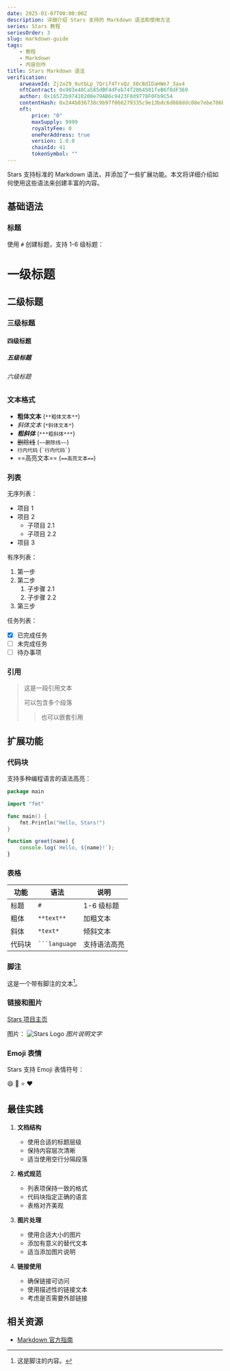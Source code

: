 ```yaml
---
date: 2025-01-07T00:00:00Z
description: 详细介绍 Stars 支持的 Markdown 语法和使用方法
series: Stars 教程
seriesOrder: 3
slug: markdown-guide
tags:
    - 教程
    - Markdown
    - 内容创作
title: Stars Markdown 语法
verification:
    arweaveId: Zj2oZ9_8utbLp_7Qrif4TrxQz_X0cBdIDaHWe7_3av4
    nftContract: 0x903e48Ca585dBF4dFeb74f2864501feB6f0dF369
    author: 0x16572b97410200e79AB6c9423F8d9778F0Fb9C54
    contentHash: 0x244b036738c9b97f066279335c9e13bdc6d088ddc08e7ebe706b10a9a1ab4b8d1.0.0
    nft:
        price: "0"
        maxSupply: 9999
        royaltyFee: 0
        onePerAddress: true
        version: 1.0.0
        chainId: 41
        tokenSymbol: ""
---
```


Stars 支持标准的 Markdown 语法，并添加了一些扩展功能。本文将详细介绍如何使用这些语法来创建丰富的内容。

## 基础语法

### 标题

使用 `#` 创建标题，支持 1-6 级标题：

# 一级标题
## 二级标题
### 三级标题
#### 四级标题
##### 五级标题
###### 六级标题

### 文本格式

- **粗体文本** (`**粗体文本**`)
- *斜体文本* (`*斜体文本*`)
- ***粗斜体*** (`***粗斜体***`)
- ~~删除线~~ (`~~删除线~~`)
- `行内代码` (`` `行内代码` ``)
- ==高亮文本== (`==高亮文本==`)

### 列表

无序列表：
- 项目 1
- 项目 2
  - 子项目 2.1
  - 子项目 2.2
- 项目 3

有序列表：
1. 第一步
2. 第二步
   1. 子步骤 2.1
   2. 子步骤 2.2
3. 第三步

任务列表：
- [x] 已完成任务
- [ ] 未完成任务
- [ ] 待办事项

### 引用

> 这是一段引用文本
> 
> 可以包含多个段落
>> 也可以嵌套引用

## 扩展功能

### 代码块

支持多种编程语言的语法高亮：

```go
package main

import "fmt"

func main() {
    fmt.Println("Hello, Stars!")
}
```

```javascript
function greet(name) {
    console.log(`Hello, ${name}!`);
}
```

### 表格

| 功能 | 语法 | 说明 |
|------|------|------|
| 标题 | `#` | 1-6 级标题 |
| 粗体 | `**text**` | 加粗文本 |
| 斜体 | `*text*` | 倾斜文本 |
| 代码块 | ` ```language ` | 支持语法高亮 |

### 脚注

这是一个带有脚注的文本[^1]。

[^1]: 这是脚注的内容。

### 链接和图片

[Stars 项目主页](https://github.com/jiangjiax/stars)

图片：
![Stars Logo](https://example.com/stars-logo.png)
*图片说明文字*

### Emoji 表情

Stars 支持 Emoji 表情符号：

:smile: :rocket: :star: :heart:

## 最佳实践

1. **文档结构**
   - 使用合适的标题层级
   - 保持内容层次清晰
   - 适当使用空行分隔段落

2. **格式规范**
   - 列表项保持一致的格式
   - 代码块指定正确的语言
   - 表格对齐美观

3. **图片处理**
   - 使用合适大小的图片
   - 添加有意义的替代文本
   - 适当添加图片说明

4. **链接使用**
   - 确保链接可访问
   - 使用描述性的链接文本
   - 考虑是否需要外部链接

## 相关资源

- [Markdown 官方指南](https://markdown.com.cn)

